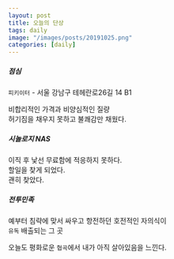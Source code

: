 ```yaml
---
layout: post
title: 오늘의 단상
tags: daily
image: "/images/posts/20191025.png"
categories: [daily]
---
```


##### 점심

`피키이터` - 서울 강남구 테헤란로26길 14 B1

비합리적인 가격과 비양심적인 질량  
허기짐을 채우지 못하고 불쾌감만 채웠다.

##### 시놀로지 NAS

이직 후 낯선 무료함에 적응하지 못하다.  
할일을 찾게 되었다.  
괜히 찾았다.

##### 전투민족

예부터 침략에 맞서 싸우고 항전하던 호전적인 자의식이  
`유독` 배출되는 그 곳  
  
오늘도 평화로운 `협곡`에서 내가 아직 살아있음을 느낀다.